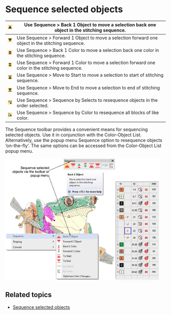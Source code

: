 # Sequence selected objects

| ![Back1Object.png](assets/Back1Object.png)             | Use Sequence > Back 1 Object to move a selection back one object in the stitching sequence.       |
| ------------------------------------------------------ | ------------------------------------------------------------------------------------------------- |
| ![Foward1Object.png](assets/Foward1Object.png)         | Use Sequence > Forward 1 Object to move a selection forward one object in the stitching sequence. |
| ![Back1Color.png](assets/Back1Color.png)               | Use Sequence > Back 1 Color to move a selection back one color in the stitching sequence.         |
| ![Forward1Color.png](assets/Forward1Color.png)         | Use Sequence > Forward 1 Color to move a selection forward one color in the stitching sequence.   |
| ![MoveToStart.png](assets/MoveToStart.png)             | Use Sequence > Move to Start to move a selection to start of stitching sequence.                  |
| ![MoveToEnd.png](assets/MoveToEnd.png)                 | Use Sequence > Move to End to move a selection to end of stitching sequence.                      |
| ![SequenceBySelects.png](assets/SequenceBySelects.png) | Use Sequence > Sequence by Selects to resequence objects in the order selected.                   |
| ![SequenceByColor.png](assets/SequenceByColor.png)     | Use Sequence > Sequence by Color to resequence all blocks of like color.                          |

The Sequence toolbar provides a convenient means for sequencing selected objects. Use it in conjunction with the Color-Object List. Alternatively, use the popup menu Sequence option to resequence objects ‘on-the-fly’. The same options can be accessed from the Color-Object List popup menu.

![summary_-_edit00077.png](assets/summary_-_edit00077.png)

## Related topics

- [Sequence selected objects](../../Modifying/combine/Sequence_selected_objects)
